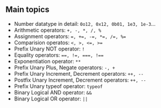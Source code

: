 
## Main topics

* Number datatype in detail: `0o12, 0x12, 0b01, 1e3, 1e-3`...
* Arithmetic operators: `+, -, *, /, %`
* Assignment operators: `=, +=, -=, *=, /=, %=`
* Comparision operatos: `<, >, <=, >=`
* Prefix Unary NOT operator: `!`
* Equality operators: `==, !=, ===, !==`
* Exponentiation operator: `**`
* Prefix Unary Plus, Negate operators: `-, +`
* Prefix Unary Increment, Decrement operators: `++, --`
* Postfix Unary Increment, Decrement operators: `++, --`
* Prefix Unary typeof operator: `typeof`
* Binary Logical AND operator: `&&`
* Binary Logical OR operator: `||`
